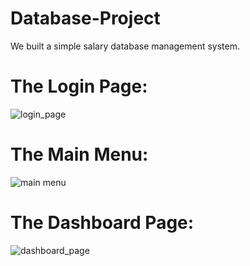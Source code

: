 # Database-Project
We built a simple salary database management system.

# The Login Page:

![login_page](https://user-images.githubusercontent.com/130397610/232306870-8a12de7e-b14c-4419-a441-fb92f83d6d21.jpg)

# The Main Menu:

![main menu](https://user-images.githubusercontent.com/130397610/232306922-b78f697f-46d3-40a6-925e-db313d58f418.jpg)

# The Dashboard Page:

![dashboard_page](https://user-images.githubusercontent.com/130397610/232306941-8bc664a6-6769-4265-aeec-0c294dbf7ecf.jpg)
